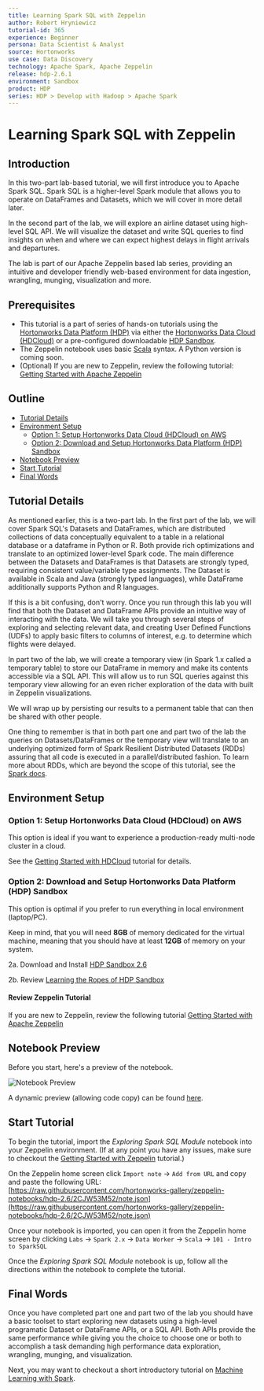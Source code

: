 ```yaml
---
title: Learning Spark SQL with Zeppelin
author: Robert Hryniewicz
tutorial-id: 365
experience: Beginner
persona: Data Scientist & Analyst
source: Hortonworks
use case: Data Discovery
technology: Apache Spark, Apache Zeppelin
release: hdp-2.6.1
environment: Sandbox
product: HDP
series: HDP > Develop with Hadoop > Apache Spark
---
```


# Learning Spark SQL with Zeppelin

## Introduction

In this two-part lab-based tutorial, we will first introduce you to Apache Spark SQL. Spark SQL is a higher-level Spark module that allows you to operate on DataFrames and Datasets, which we will cover in more detail later.

In the second part of the lab, we will explore an airline dataset using high-level SQL API. We will visualize the dataset and write SQL queries to find insights on when and where we can expect highest delays in flight arrivals and departures.

The lab is part of our Apache Zeppelin based lab series, providing an intuitive and developer friendly web-based environment for data ingestion, wrangling, munging, visualization and more.

## Prerequisites

-   This tutorial is a part of series of hands-on tutorials using the [Hortonworks Data Platform (HDP)](https://hortonworks.com/products/data-center/hdp/) via either the [Hortonworks Data Cloud (HDCloud)](https://hortonworks.com/products/cloud/aws/) or a pre-configured downloadable [HDP Sandbox](https://hortonworks.com/products/sandbox/).
-   The Zeppelin notebook uses basic [Scala](http://www.dhgarrette.com/nlpclass/scala/basics.html) syntax. A Python version is coming soon.
-   (Optional) If you are new to Zeppelin, review the following tutorial: [Getting Started with Apache Zeppelin](https://hortonworks.com/tutorial/getting-started-with-apache-zeppelin/)

## Outline
-   [Tutorial Details](#tutorial-details)
-   [Environment Setup](#environment-setup)
    -   [Option 1: Setup Hortonworks Data Cloud (HDCloud) on AWS](#option-1-setup-hortonworks-data-cloud-hdcloud-on-aws)
    -   [Option 2: Download and Setup Hortonworks Data Platform (HDP) Sandbox](#option-2-download-and-setup-hortonworks-data-platform-hdp-sandbox)
-   [Notebook Preview](#notebook-preview)
-   [Start Tutorial](#start-tutorial)
-   [Final Words](#final-words)

## Tutorial Details

As mentioned earlier, this is a two-part lab. In the first part of the lab, we will cover Spark SQL's Datasets and DataFrames, which are distributed collections of data conceptually equivalent to a table in a relational database or a dataframe in Python or R. Both provide rich optimizations and translate to an optimized lower-level Spark code. The main difference between the Datasets and DataFrames is that Datasets are strongly typed, requiring consistent value/variable type assignments. The Dataset is available in Scala and Java (strongly typed languages), while DataFrame additionally supports Python and R languages.

If this is a bit confusing, don't worry. Once you run through this lab you will find that both the Dataset and DataFrame APIs provide an intuitive way of interacting with the data. We will take you through several steps of exploring and selecting relevant data, and creating User Defined Functions (UDFs) to apply basic filters to columns of interest, e.g. to determine which flights were delayed.

In part two of the lab, we will create a temporary view (in Spark 1.x called a temporary table) to store our DataFrame in memory and make its contents accessible via a SQL API. This will allow us to run SQL queries against this temporary view allowing for an even richer exploration of the data with built in Zeppelin visualizations.

We will wrap up by persisting our results to a permanent table that can then be shared with other people.

One thing to remember is that in both part one and part two of the lab the queries on Datasets/DataFrames or the temporary view will translate to an underlying optimized form of Spark Resilient Distributed Datasets (RDDs) assuring that all code is executed in a parallel/distributed fashion. To learn more about RDDs, which are beyond the scope of this tutorial, see the  [Spark docs](http://spark.apache.org/docs/latest/programming-guide.html#resilient-distributed-datasets-rdds).

## Environment Setup

### Option 1: Setup Hortonworks Data Cloud (HDCloud) on AWS

This option is ideal if you want to experience a production-ready multi-node cluster in a cloud.

See the [Getting Started with HDCloud](https://hortonworks.com/tutorial/getting-started-with-apache-spark-and-apache-zeppelin-on-hdcloud/) tutorial for details.

### Option 2: Download and Setup Hortonworks Data Platform (HDP) Sandbox

This option is optimal if you prefer to run everything in local environment (laptop/PC).

Keep in mind, that you will need **8GB** of memory dedicated for the virtual machine, meaning that you should have at least **12GB** of memory on your system.

2a. Download and Install [HDP Sandbox 2.6](https://hortonworks.com/products/sandbox/)

2b. Review [Learning the Ropes of HDP Sandbox](https://hortonworks.com/tutorial/learning-the-ropes-of-the-hortonworks-sandbox/)

#### Review Zeppelin Tutorial

If you are new to Zeppelin, review the following tutorial [Getting Started with Apache Zeppelin](https://github.com/hortonworks/tutorials/blob/hdp-2.5/tutorials/hortonworks/getting-started-with-apache-zeppelin/tutorial.md)

## Notebook Preview

Before you start, here's a preview of the notebook.

![Notebook Preview](assets/large-notebook-preview.jpg)

A dynamic preview (allowing code copy) can be found [here](https://www.zepl.com/viewer/notebooks/aHR0cHM6Ly9yYXcuZ2l0aHVidXNlcmNvbnRlbnQuY29tL2hvcnRvbndvcmtzLWdhbGxlcnkvemVwcGVsaW4tbm90ZWJvb2tzL2hkcC0yLjYvMkNKVzUzTTUyL25vdGUuanNvbg).

## Start Tutorial

To begin the tutorial, import the *Exploring Spark SQL Module* notebook into your Zeppelin environment. (If at any point you have any issues, make sure to checkout the [Getting Started with Zeppelin](https://hortonworks.com/tutorial/getting-started-with-apache-zeppelin/) tutorial.)

On the Zeppelin home screen click `Import note` -> `Add from URL` and copy and paste the following URL: [https://raw.githubusercontent.com/hortonworks-gallery/zeppelin-notebooks/hdp-2.6/2CJW53M52/note.json](https://raw.githubusercontent.com/hortonworks-gallery/zeppelin-notebooks/hdp-2.6/2CJW53M52/note.json)

Once your notebook is imported, you can open it from the Zeppelin home screen by clicking
`Labs` -> `Spark 2.x` -> `Data Worker` -> `Scala` -> `101 - Intro to SparkSQL`

 Once the *Exploring Spark SQL Module* notebook is up, follow all the directions within the notebook to complete the tutorial.

## Final Words

Once you have completed part one and part two of the lab you should have a basic toolset to start exploring new datasets using a high-level  programatic Dataset or DataFrame APIs, or a SQL API. Both APIs provide the same performance while giving you the choice to choose one or both to accomplish a task demanding high performance data exploration, wrangling, munging, and visualization.

Next, you may want to checkout a short introductory tutorial on [Machine Learning with Spark](https://hortonworks.com/tutorial/intro-to-machine-learning-with-apache-spark-and-apache-zeppelin/).
